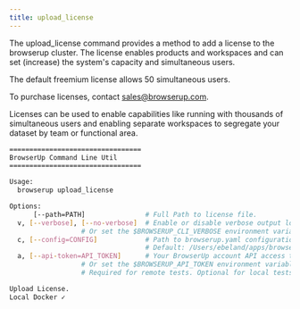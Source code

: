 ```yaml
---
title: upload_license
---
```


The upload_license command provides a method to add a license to
the browserup cluster. The license enables products and workspaces and can set (increase)
the system's capacity and simultaneous users.

The default freemium license allows 50 simultaneous users.

To purchase licenses, contact [sales@browserup.com](mailto:sales@browserup.com).

Licenses can be used to enable capabilities like running with thousands of simultaneous
users and enabling separate workspaces to segregate your dataset by team or functional area.


```bash
=================================
BrowserUp Command Line Util
=================================

Usage:
  browserup upload_license

Options:
      [--path=PATH]               # Full Path to license file.
  v, [--verbose], [--no-verbose]  # Enable or disable verbose output logging. Disabled by default.
				  # Or set the $BROWSERUP_CLI_VERBOSE environment variable.
  c, [--config=CONFIG]            # Path to browserup.yaml configuration file.
                                  # Default: /Users/ebeland/apps/browserup/cli/scaffolds/python/browserup.yaml
  a, [--api-token=API_TOKEN]      # Your BrowserUp account API access token.
				  # Or set the $BROWSERUP_API_TOKEN environment variable.
				  # Required for remote tests. Optional for local tests.

Upload License.
Local Docker ✓
```
